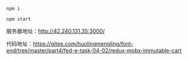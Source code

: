 
```
npm i
```

```
npm start
```

服务器地址：http://42.240.131.35:3000/

代码地址：https://gitee.com/huolingmengling/font-end/tree/master/part4/fed-e-task-04-02/redux-mobx-immutable-cart